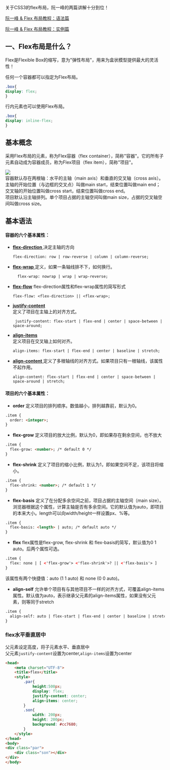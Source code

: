 关于CSS3的flex布局，阮一峰的两篇讲解十分到位！

[阮一峰 & Flex 布局教程：语法篇](http://www.ruanyifeng.com/blog/2015/07/flex-grammar.html?utm_source=tuicool)

[阮一峰 & Flex 布局教程：实例篇](http://www.ruanyifeng.com/blog/2015/07/flex-examples.html)

## 一、Flex布局是什么？

Flex是Flexible Box的缩写，意为"弹性布局"，用来为盒状模型提供最大的灵活性！

任何一个容器都可以指定为Flex布局。

```css
.box{
display: flex;
}
```

行内元素也可以使用Flex布局。

```css
.box{
display: inline-flex;
}
```

## 基本概念

采用Flex布局的元素，称为Flex容器（flex container），简称"容器"。它的所有子元素自动成为容器成员，称为Flex项目（flex item），简称"项目"。

![](http://www.ruanyifeng.com/blogimg/asset/2015/bg2015071004.png)  
容器默认存在两根轴：水平的主轴（main axis）和垂直的交叉轴（cross axis）。主轴的开始位置（与边框的交叉点）叫做main start，结束位置叫做main end；交叉轴的开始位置叫做cross start，结束位置叫做cross end。  
项目默认沿主轴排列。单个项目占据的主轴空间叫做main size，占据的交叉轴空间叫做cross size。

## 基本语法

#### 容器的六个基本属性：

* [**flex-direction** ](#flex-direction) 决定主轴的方向

  ```
  flex-direction: row | row-reverse | column | column-reverse;
  ```

* [**flex-wrap** ](#flex-wrap)  定义，如果一条轴线排不下，如何换行。

  ```
    flex-wrap: nowrap | wrap | wrap-reverse;
  ```

* [**flex-flow**](#flex-flow) flex-direction属性和flex-wrap属性的简写形式

  ```
  flex-flow: <flex-direction> || <flex-wrap>;
  ```

* [**justify-content** ](#justify-content)  
  定义了项目在主轴上的对齐方式。

  ```
   justify-content: flex-start | flex-end | center | space-between | space-around;
  ```

* [**align-items** ](#align-items)   
  定义项目在交叉轴上如何对齐。

  ```
  align-items: flex-start | flex-end | center | baseline | stretch;
  ```

* [**align-content** ](#align-content) 定义了多根轴线的对齐方式。如果项目只有一根轴线，该属性不起作用。

  ```
  align-content: flex-start | flex-end | center | space-between | space-around | stretch;
  ```

#### 项目的六个基本属性：

* **order**
  定义项目的排列顺序。数值越小，排列越靠前，默认为0。

```html
.item {
  order: <integer>;
}
```

* **flex-grow**
  定义项目的放大比例，默认为0，即如果存在剩余空间，也不放大

```html
.item {
  flex-grow: <number>; /* default 0 */
}
```

* **flex-shrink**
  定义了项目的缩小比例，默认为1，即如果空间不足，该项目将缩小。

```html
.item {
  flex-shrink: <number>; /* default 1 */
}
```

* **flex-basis**
  定义了在分配多余空间之前，项目占据的主轴空间（main size）。浏览器根据这个属性，计算主轴是否有多余空间。它的默认值为auto，即项目的本来大小。length可以向width/height一样设置px、%等。

```html
.item {
  flex-basis: <length> | auto; /* default auto */
}
```

* **flex**
  flex属性是flex-grow, flex-shrink 和 flex-basis的简写，默认值为0 1 auto。后两个属性可选。

```html
.item {
  flex: none | [ <'flex-grow'> <'flex-shrink'>? || <'flex-basis'> ]
}
```

该属性有两个快捷值：auto \(1 1 auto\) 和 none \(0 0 auto\)。

* **align-self**
  允许单个项目有与其他项目不一样的对齐方式，可覆盖align-items属性。默认值为auto，表示继承父元素的align-items属性，如果没有父元素，则等同于stretch

```html
.item {
  align-self: auto | flex-start | flex-end | center | baseline | stretch;
}
```

### flex水平垂直居中

父元素设定高度，将子元素水平、垂直居中  
父元素`justify-content`设置为center,`align-items`设置为center

```html
<head>
    <meta charset="UTF-8">
    <title>flex</title>
    <style>
        .par{
            height:500px;
            display: flex;
            justify-content: center;
            align-items: center;
        }
        .son{
            width: 200px;
            height: 200px;
            background: #cc7680;
        }
    </style>
</head>
<body>
<div class="par">
    <div class="son"></div>
</div>
</body>
```



